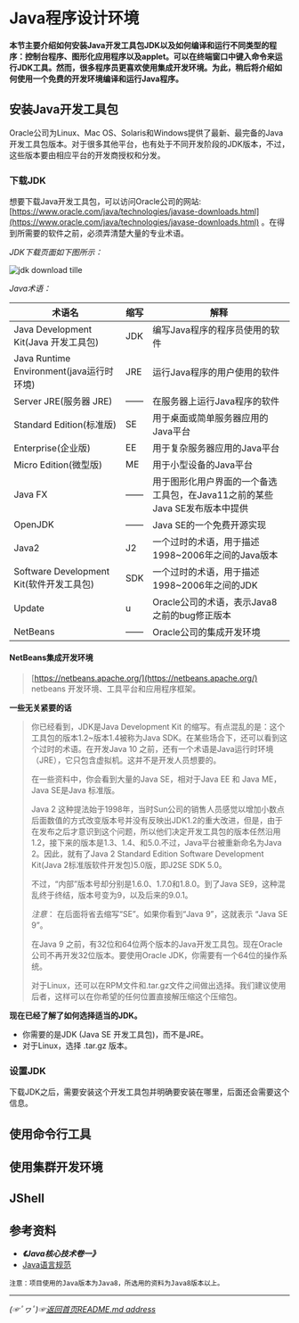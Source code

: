 # Java程序设计环境

#### 本节主要介绍如何安装Java开发工具包JDK以及如何编译和运行不同类型的程序：控制台程序、图形化应用程序以及applet。可以在终端窗口中键入命令来运行JDK工具。然而，很多程序员更喜欢使用集成开发环境。为此，稍后将介绍如何使用一个免费的开发环境编译和运行Java程序。  

## 安装Java开发工具包
Oracle公司为Linux、Mac OS、Solaris和Windows提供了最新、最完备的Java开发工具包版本。对于很多其他平台，也有处于不同开发阶段的JDK版本，不过，这些版本要由相应平台的开发商授权和分发。  

### 下载JDK
想要下载Java开发工具包，可以访问Oracle公司的网站: [https://www.oracle.com/java/technologies/javase-downloads.html](https://www.oracle.com/java/technologies/javase-downloads.html) 。在得到所需要的软件之前，必须弄清楚大量的专业术语。  

*JDK下载页面如下图所示：*  

![jdk download tille](https://fredomli-oss.oss-cn-chengdu.aliyuncs.com/picture/jdk-download-pic.png "JDK Download")

*Java术语：*  

[comment]: <>  (记得换行：这是一个注释)  

|术语名|缩写|解释|  
|----|------|------|
|Java Development Kit(Java 开发工具包)|JDK|编写Java程序的程序员使用的软件|  
|Java Runtime Environment(java运行时环境)|JRE|运行Java程序的用户使用的软件|  
|Server JRE(服务器 JRE)|——|在服务器上运行Java程序的软件|  
|Standard Edition(标准版)|SE|用于桌面或简单服务器应用的Java平台|  
|Enterprise(企业版)|EE|用于复杂服务器应用的Java平台|  
|Micro Edition(微型版)|ME|用于小型设备的Java平台|  
|Java FX|——|用于图形化用户界面的一个备选工具包，在Java11之前的某些Java SE发布版本中提供|  
|OpenJDK|——|Java SE的一个免费开源实现|  
|Java2|J2|一个过时的术语，用于描述1998~2006年之间的Java版本|  
|Software Development Kit(软件开发工具包)|SDK|一个过时的术语，用于描述1998~2006年之间的JDK|  
|Update|u|Oracle公司的术语，表示Java8之前的bug修正版本|  
|NetBeans|——|Oracle公司的集成开发环境|  


#### NetBeans集成开发环境
> [https://netbeans.apache.org/](https://netbeans.apache.org/)  
> netbeans 开发环境、工具平台和应用程序框架。

**一些无关紧要的话**
> 
> 你已经看到，JDK是Java Development Kit 的缩写。有点混乱的是：这个工具包的版本1.2~版本1.4被称为Java SDK。在某些场合下，还可以看到这个过时的术语。在开发Java 10 之前，还有一个术语是Java运行时环境（JRE），它只包含虚拟机。这并不是开发人员想要的。  
> 
> 在一些资料中，你会看到大量的Java SE，相对于Java EE 和 Java ME， Java SE是Java 标准版。  
> 
> Java  2 这种提法始于1998年，当时Sun公司的销售人员感觉以增加小数点后面数值的方式改变版本号并没有反映出JDK1.2的重大改进，但是，由于在发布之后才意识到这个问题，所以他们决定开发工具包的版本任然沿用1.2，接下来的版本是1.3、1.4、和5.0.不过，Java平台被重新命名为Java 2。因此，就有了Java 2 Standard Edition Software Development Kit(Java 2标准版软件开发包)5.0版，即J2SE SDK 5.0。  
> 
> 不过，“内部”版本号却分别是1.6.0、1.7.0和1.8.0。到了Java SE9，这种混乱终于终结，版本号变为9，以及后来的9.0.1。  
> 
>  *注意*： 在后面将省去缩写“SE”。如果你看到“Java 9”，这就表示 “Java SE 9”。  
> 
> 在Java 9 之前，有32位和64位两个版本的Java开发工具包。现在Oracle 公司不再开发32位版本。要使用Oracle JDK，你需要有一个64位的操作系统。  
> 
> 对于Linux，还可以在RPM文件和.tar.gz文件之间做出选择。我们建议使用后者，这样可以在你希望的任何位置直接解压缩这个压缩包。  

**现在已经了解了如何选择适当的JDK。**

* 你需要的是JDK (Java SE 开发工具包)，而不是JRE。
* 对于Linux，选择 .tar.gz 版本。

### 设置JDK  

下载JDK之后，需要安装这个开发工具包并明确要安装在哪里，后面还会需要这个信息。  



## 使用命令行工具

## 使用集群开发环境

## JShell

## 参考资料

* ***《Java核心技术卷一》***  
* [Java语言规范](https://docs.oracle.com/javase/specs/jls/se8/html/index.html)  
```
注意：项目使用的Java版本为Java8，所选用的资料为Java8版本以上。
```


___________
*(☞ﾟヮﾟ)☞[返回首页README.md address](https://github.com/fredomli/java-standard)*
